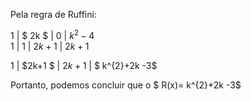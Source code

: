Pela regra de Ruffini: 

 1    |  $ 2k $  |   0  |  $k^{2}-4$  
1      | 1 | $2k+1$ |  $2k+1$ 
 
 1 | $2k+1 $ | $2k+1$ | $ k^{2}+2k -3$

 Portanto, podemos concluir que o $ R(x)=  k^{2}+2k -3$